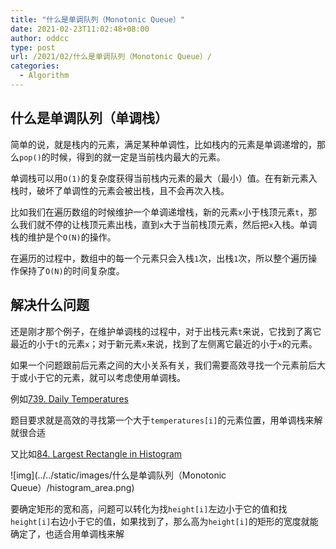 ```yaml
---
title: "什么是单调队列（Monotonic Queue）"
date: 2021-02-23T11:02:48+08:00
author: oddcc
type: post
url: /2021/02/什么是单调队列（Monotonic Queue）/
categories:
  - Algorithm
---
```


## 什么是单调队列（单调栈）

简单的说，就是栈内的元素，满足某种单调性，比如栈内的元素是单调递增的，那么`pop()`的时候，得到的就一定是当前栈内最大的元素。

单调栈可以用`O(1)`的复杂度获得当前栈内元素的最大（最小）值。在有新元素入栈时，破坏了单调性的元素会被出栈，且不会再次入栈。

比如我们在遍历数组的时候维护一个单调递增栈，新的元素`x`小于栈顶元素`t`，那么我们就不停的让栈顶元素出栈，直到`x`大于当前栈顶元素，然后把`x`入栈。单调栈的维护是个`O(N)`的操作。

在遍历的过程中，数组中的每一个元素只会入栈`1`次，出栈`1`次，所以整个遍历操作保持了`O(N)`的时间复杂度。

## 解决什么问题

还是刚才那个例子，在维护单调栈的过程中，对于出栈元素`t`来说，它找到了离它最近的小于`t`的元素`x`；对于新元素`x`来说，找到了左侧离它最近的小于`x`的元素。

如果一个问题跟前后元素之间的大小关系有关，我们需要高效寻找一个元素前后大于或小于它的元素，就可以考虑使用单调栈。

例如[739. Daily Temperatures](https://leetcode-cn.com/problems/daily-temperatures/)

题目要求就是高效的寻找第一个大于`temperatures[i]`的元素位置，用单调栈来解就很合适

又比如[84. Largest Rectangle in Histogram](https://leetcode-cn.com/problems/largest-rectangle-in-histogram/)

![img](../../static/images/什么是单调队列（Monotonic Queue）/histogram_area.png)

要确定矩形的宽和高，问题可以转化为找`height[i]`左边小于它的值和找`height[i]`右边小于它的值，如果找到了，那么高为`height[i]`的矩形的宽度就能确定了，也适合用单调栈来解